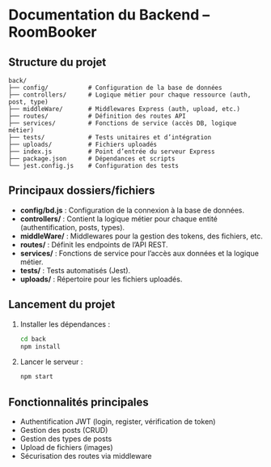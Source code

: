# Documentation du Backend – RoomBooker

## Structure du projet

```
back/
├── config/           # Configuration de la base de données
├── controllers/      # Logique métier pour chaque ressource (auth, post, type)
├── middleWare/       # Middlewares Express (auth, upload, etc.)
├── routes/           # Définition des routes API
├── services/         # Fonctions de service (accès DB, logique métier)
├── tests/            # Tests unitaires et d’intégration
├── uploads/          # Fichiers uploadés
├── index.js          # Point d’entrée du serveur Express
├── package.json      # Dépendances et scripts
└── jest.config.js    # Configuration des tests
```

## Principaux dossiers/fichiers

- **config/bd.js** : Configuration de la connexion à la base de données.
- **controllers/** : Contient la logique métier pour chaque entité (authentification, posts, types).
- **middleWare/** : Middlewares pour la gestion des tokens, des fichiers, etc.
- **routes/** : Définit les endpoints de l’API REST.
- **services/** : Fonctions de service pour l’accès aux données et la logique métier.
- **tests/** : Tests automatisés (Jest).
- **uploads/** : Répertoire pour les fichiers uploadés.

## Lancement du projet

1. Installer les dépendances :
   ```bash
   cd back
   npm install
   ```
2. Lancer le serveur :
   ```bash
   npm start
   ```

## Fonctionnalités principales
- Authentification JWT (login, register, vérification de token)
- Gestion des posts (CRUD)
- Gestion des types de posts
- Upload de fichiers (images)
- Sécurisation des routes via middleware
